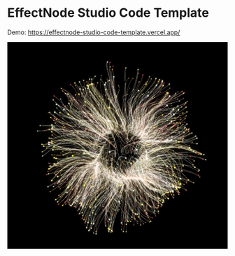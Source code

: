 # EffectNode Studio Code Template

Demo: 
https://effectnode-studio-code-template.vercel.app/

[![CodeTemplate](https://github.com/wonglok/effectnode-studio-code-template/blob/master/docs/img/create-react-app-code-template-flully.png?raw=true)](https://effectnode-studio-code-template.vercel.app/)

